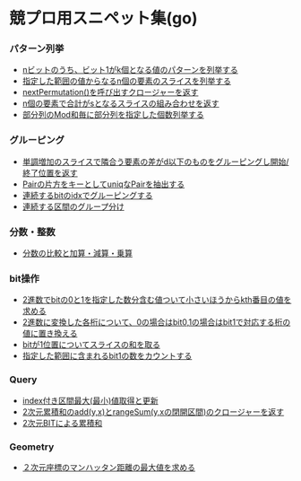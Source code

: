 # 競プロ用スニペット集(go)

### パターン列挙
- [nビットのうち、ビット1がk個となる値のパターンを列挙する](https://gist.github.com/ynzwtks/604549c4ad18cb1ae0c1456957876756)<br>
- [指定した範囲の値からなるn個の要素のスライスを列挙する](https://gist.github.com/ynzwtks/2e7d20473b9452da5907f80e316ff978)<br>
- [nextPermutation()を呼び出すクロージャーを返す](https://gist.github.com/ynzwtks/33e1ff915ddce3ae8e2c8ee0fec4715b)<br>
- [n個の要素で合計がsとなるスライスの組み合わせを返す](https://gist.github.com/ynzwtks/05bd5756443345ce7f25af6cf03599a2)<br>
- [部分列のMod和毎に部分列を指定した個数列挙する](https://gist.github.com/ynzwtks/d88224b3235721524cf9ce2791f37c2c)<br>

### グルーピング
- [単調増加のスライスで隣合う要素の差がd以下のものをグルーピングし開始/終了位置を返す](https://gist.github.com/ynzwtks/84f2a0b0876f047eb0e99d60d127c6df)<br>
- [Pairの片方をキーとしてuniqなPairを抽出する](https://gist.github.com/ynzwtks/7982e0439065455d68ada380c0f4cdf0)<br>
- [連続するbitのidxでグルーピングする](https://gist.github.com/ynzwtks/16f42c67e4e84f7493845441260d9981)<br>
- [連続する区間のグループ分け](https://gist.github.com/ynzwtks/f7d285d81491f95d59603e3898f88a69)<br>

### 分数・整数
- [分数の比較と加算・減算・乗算](https://gist.github.com/ynzwtks/390a3d4de1ac3b1ae6ee7f2cfb173273)<br>

### bit操作
- [2進数でbitの0と1を指定した数分含む値ついて小さいほうからkth番目の値を求める](https://gist.github.com/ynzwtks/3cc4de6c3936e26fdddee979d07d80db)<br>
- [2進数に変換した各桁について、0の場合はbit0,1の場合はbit1で対応する桁の値に置き換える](https://gist.github.com/ynzwtks/3cc4de6c3936e26fdddee979d07d80db)<br>
- [bitが1位置についてスライスの和を取る](https://gist.github.com/ynzwtks/3cc4de6c3936e26fdddee979d07d80db)<br>
- [指定した範囲に含まれるbit1の数をカウントする](https://gist.github.com/ynzwtks/3cc4de6c3936e26fdddee979d07d80db)<br>

### Query
- [index付き区間最大(最小)値取得と更新](https://gist.github.com/ynzwtks/08d5e4b1d410c321749d5c4462303887)<br>
- [2次元累積和のadd(y,x)とrangeSum(y,xの閉開区間)のクロージャーを返す](https://gist.github.com/ynzwtks/f27cc5cc757e53620495abe713fa5f0e)<br>
- [2次元BITによる累積和](https://gist.github.com/ynzwtks/6991a45382ec8fd1973267ce30a468a8)<br>

### Geometry
- [２次元座標のマンハッタン距離の最大値を求める](https://gist.github.com/ynzwtks/0bcb13015a756eb3eebc46b826be612b)<br>
